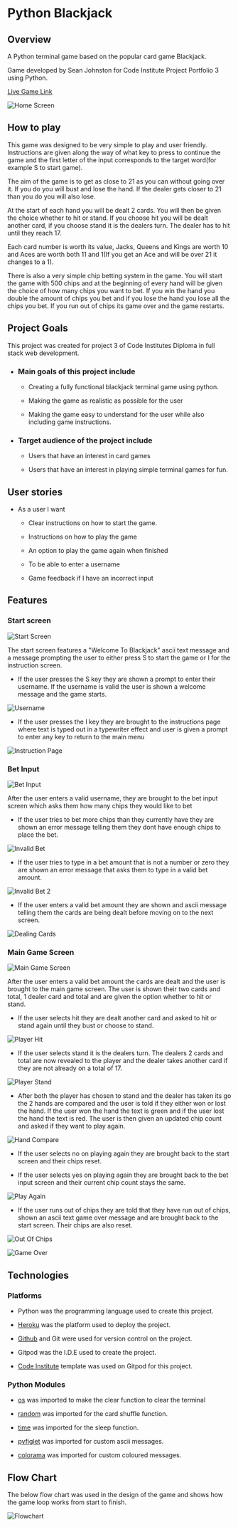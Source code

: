 # Python Blackjack

## Overview
A Python terminal game based on the popular card game Blackjack.

Game developed by Sean Johnston for Code Institute Project Portfolio 3 using Python.

[Live Game Link](https://python-blackjack.herokuapp.com/)

![Home Screen](docs/README-images/Home-screen.png)

## How to play 
This game was designed to be very simple to play and user friendly.
Instructions are given along the way of what key to press to continue the game and the first letter of the input corresponds to the target word(for example S to start game).

The aim of the game is to get as close to 21 as you can without going over it. If you do you will bust and lose the hand. If the dealer gets closer to 21 than you do you will also lose.

At the start of each hand you will be dealt 2 cards. You will then be given the choice whether to hit or stand. If you choose hit you will be dealt another card, if you choose stand it is the dealers turn. The dealer has to hit until they reach 17.

Each card number is worth its value, Jacks, Queens and Kings are worth 10 and Aces are worth both 11 and 1(If you get an Ace and will be over 21 it changes to a 1).

There is also a very simple chip betting system in the game. You will start the game with 500 chips and at the beginning of every hand will be given the choice of how many chips you want to bet. If you win the hand you double the amount of chips you bet and if you lose the hand you lose all the chips you bet. If you run out of chips its game over and the game restarts.


## Project Goals

 This project was created for project 3 of Code Institutes Diploma in full stack web development.

 - ### Main goals of this project include
  
   - Creating a fully functional blackjack terminal game using python.

   - Making the game as realistic as possible for the user

   - Making the game easy to understand for the user while also including game instructions.

 - ### Target audience of the project include 

   - Users that have an interest in card games

   - Users that have an interest in playing simple terminal games for fun.

## User stories

 - As a user I want

   - Clear instructions on how to start the game.
   
   - Instructions on how to play the game

   - An option to play the game again when finished

   - To be able to enter a username

   - Game feedback if I have an incorrect input

## Features

 ### Start screen

 ![Start Screen](docs/README-images/start-screen.png)

 The start screen features a "Welcome To Blackjack" ascii text message and a message prompting the user to either press S to start the game or I for the instruction screen.

  - If the user presses the S key they are shown a prompt to enter their username.
  If the username is valid the user is shown a welcome message and the game starts.

 ![Username](docs/README-images/Home-screen.png)

  - If the user presses the I key they are brought to the instructions page where text is typed out in a typewriter effect and user is given a prompt to enter any key to return to the main menu

  ![Instruction Page](docs/README-images/ins-page.png)

 ### Bet Input

  ![Bet Input](docs/README-images/Chip-input.png)

  After the user enters a valid username, they are brought to the bet input screen which asks them how many chips they would like to bet

   - If the user tries to bet more chips than they currently have they are shown an error message telling them they dont have enough chips to place the bet.

   ![Invalid Bet](docs/README-images/invalid-bet.png)

   - If the user tries to type in a bet amount that is not a number or zero they are shown an error message that asks them to type in a valid bet amount.

   ![Invalid Bet 2](docs/README-images/nan.png)

   - If the user enters a valid bet amount they are shown and ascii message telling them the cards are being dealt before moving on to the next screen.

   ![Dealing Cards](docs/README-images/deal-cards.png)

 ### Main Game Screen

  ![Main Game Screen](docs/README-images/game-screen.png) 

  After the user enters a valid bet amount the cards are dealt and the user is brought to the main game screen. The user is shown their two cards and total, 1 dealer card and total and are given the option whether to hit or stand.

   - If the user selects hit they are dealt another card and asked to hit or stand again until they bust or choose to stand.

   ![Player Hit](docs/README-images/hit-screen.png)

   - If the user selects stand it is the dealers turn. The dealers 2 cards and total are now revealed to the player and the dealer takes another card if they are not already on a total of 17.

   ![Player Stand](docs/README-images/stand-screen.png)

   - After both the player has chosen to stand and the dealer has taken its go the 2 hands are compared and the user is told if they either won or lost the hand. If the user won the hand the text is green and if the user lost the hand the text is red.
   The user is then given an updated chip count and asked if they want to play again.

   ![Hand Compare](docs/README-images/hand-compare.png)

   - If the user selects no on playing again they are brought back to the start screen and their chips reset.

   - If the user selects yes on playing again they are brought back to the bet input screen and their current chip count stays the same.

   ![Play Again](docs/README-images/play-again.png)

   - If the user runs out of chips they are told that they have run out of chips, shown an ascii text game over message and are brought back to the start screen. Their chips are also reset.

   ![Out Of Chips](docs/README-images/out-of-chips.png)

   ![Game Over](docs/README-images/game-over.png)

## Technologies

 ### Platforms

   - Python was the programming language used to create this project.

   - [Heroku](https://www.heroku.com/) was the platform used to deploy the project.

   - [Github](https://github.com/) and Git were used for version control on the project.

   - Gitpod was the I.D.E used to create the project.

   - [Code Institute](https://www.googleadservices.com/pagead/aclk?sa=L&ai=DChcSEwihmpOZxdT7AhUY7O0KHQfoCQoYABAAGgJkZw&ohost=www.google.com&cid=CAESbOD23lTrQj-qdni7kiJrbFGiE6foYCdCBlBfPjQiteL7YMJQfW4m6Wq768MU5PttgLc80SMqCtz2JIXMrLRwvBZnNHF48SVSK7-f6l2qO2XaL1vj4yBiBt3ZFE9Zd3_sMo8_VpVo0G1C0DeN0A&sig=AOD64_0o-rshCZ_TWMJtTwfpl71-w7W3GA&q&adurl&ved=2ahUKEwiC6ouZxdT7AhUPXMAKHXZJARkQ0Qx6BAgHEAE) template was used on Gitpod for this project.

 ### Python Modules

   - [os](https://docs.python.org/3/library/os.html) was imported to make the clear function to clear the terminal

   - [random](https://docs.python.org/3/library/random.html) was imported for the card shuffle function.

   - [time](https://docs.python.org/3/library/time.html) was imported for the sleep function.

   - [pyfiglet](https://pypi.org/project/pyfiglet/0.7/) was imported for custom ascii messages.

   - [colorama](https://pypi.org/project/colorama/) was imported for custom coloured messages. 

## Flow Chart

 The below flow chart was used in the design of the game and shows how the game loop works from start to finish.

 ![Flowchart](docs/README-images/flowchart.png)


 


